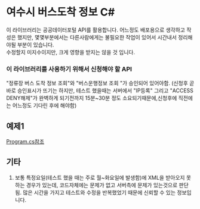 # 여수시 버스도착 정보 C#    
이 라이브러리는 공공데이터포털 API를 활용합니다.
어느정도 배포용으로 생각하고 작성은 했지만, 몇몇부분에서는 다른사람에게는 불필요한 작업이 있어서 시간내서 정리해야될 부분이 있습니다.   
수정할지 미지수이지만, 크게 영향을 받지는 않을 것 입니다.

### 이 라이브러리를 사용하기 위해서 신청해야 할 API
"정류장 버스 도착 정보 조회"와 "버스운행정보 조회 "가 승인되어 있어야함.
(신청후 곧바로 승인표시가 뜨기는 하지만, 테스트 했을때는 서버에서 "IP등록" 그리고 "ACCESS DENY해제"가 완벽하게 되기전까지 15분~30분 정도 소요되기때문에,신청후에 직전에는 어느정도 기다린 후에 해야함)   
   
## 예제1   
[Program.cs참조](https://github.com/jangsungLee/C-Yeosu-Bus-Info-Library/blob/master/BIS%20Big%20Data%20(Yeosu)%204/Program.cs)   
   


## 기타
1. 보통 특정요일(테스트 했을 때는 주로 월~화요일에 발생함)에 XML을 받아오지 못하는 경우가 있는데, 코드자체에는 문제가 없고 서버측에 문제가 있는것으로 판단됨. 많은 시간을 가지고 테스트와 수정을 반복했었기 때문에 신뢰할 수 있는 정보입니다.
